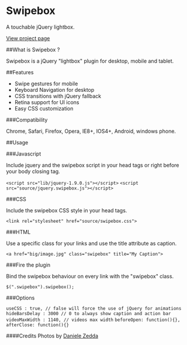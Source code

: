 Swipebox
================================

A touchable jQuery lightbox.

[View project page](http://brutaldesign.github.com/swipebox)

##What is Swipebox ?

Swipebox is a jQuery "lightbox" plugin for desktop, mobile and tablet.

##Features

- Swipe gestures for mobile
- Keyboard Navigation for desktop
- CSS transitions with jQuery fallback
- Retina support for UI icons
- Easy CSS customization

###Compatibility

Chrome, Safari, Firefox, Opera, IE8+, IOS4+, Android, windows phone.

##Usage

###Javascript

Include jquery and the swipebox script in your head tags or right before your body closing tag.

`<script src="lib/jquery-1.9.0.js"></script>`
`<script src="source/jquery.swipebox.js"></script>`

###CSS

Include the swipebox CSS style in your head tags.

`<link rel="stylesheet" href="source/swipebox.css">`

###HTML

Use a specific class for your links and use the title attribute as caption.

`<a href="big/image.jpg" class="swipebox" title="My Caption">`

###Fire the plugin

Bind the swipebox behaviour on every link with the "swipebox" class.

`$(".swipebox").swipebox();`


###Options


`useCSS : true, // false will force the use of jQuery for animations`
`hideBarsDelay : 3000 // 0 to always show caption and action bar`
`videoMaxWidth : 1140, // videos max width`
`beforeOpen: function(){},`
`afterClose: function(){}`


####Credits
Photos by [Daniele Zedda](http://www.flickr.com/photos/astragony/)
